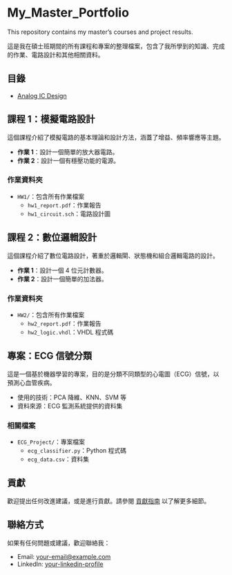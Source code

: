 # My_Master_Portfolio
This repository contains my master’s courses and project results.

這是我在碩士班期間的所有課程和專案的整理檔案，包含了我所學到的知識、完成的作業、電路設計和其他相關資料。

## 目錄

- [Analog IC Design]()

## 課程 1：模擬電路設計

這個課程介紹了模擬電路的基本理論和設計方法，涵蓋了增益、頻率響應等主題。

- **作業 1**：設計一個簡單的放大器電路。
- **作業 2**：設計一個有穩壓功能的電源。

### 作業資料夾

- `HW1/`：包含所有作業檔案
    - `hw1_report.pdf`：作業報告
    - `hw1_circuit.sch`：電路設計圖

## 課程 2：數位邏輯設計

這個課程介紹了數位電路設計，著重於邏輯閘、狀態機和組合邏輯電路的設計。

- **作業 1**：設計一個 4 位元計數器。
- **作業 2**：設計一個簡單的加法器。

### 作業資料夾

- `HW2/`：包含所有作業檔案
    - `hw2_report.pdf`：作業報告
    - `hw2_logic.vhdl`：VHDL 程式碼

## 專案：ECG 信號分類

這是一個基於機器學習的專案，目的是分類不同類型的心電圖（ECG）信號，以預測心血管疾病。

- 使用的技術：PCA 降維、KNN、SVM 等
- 資料來源：ECG 監測系統提供的資料集

### 相關檔案

- `ECG_Project/`：專案檔案
    - `ecg_classifier.py`：Python 程式碼
    - `ecg_data.csv`：資料集

## 貢獻

歡迎提出任何改進建議，或是進行貢獻。請參閱 [貢獻指南](CONTRIBUTING.md) 以了解更多細節。

## 聯絡方式

如果有任何問題或建議，歡迎聯絡我：

- Email: [your-email@example.com](mailto:your-email@example.com)
- LinkedIn: [your-linkedin-profile](https://www.linkedin.com/in/your-linkedin-profile)
